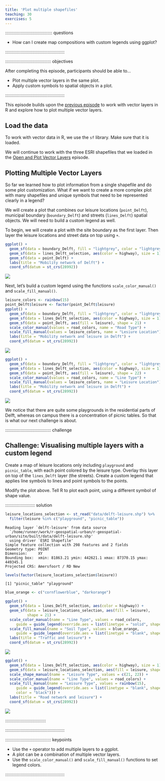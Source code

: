 ```yaml
---
title: 'Plot multiple shapefiles'
teaching: 30
exercises: 5
---
```




:::::::::::::::::::::::::::::::::::::: questions 

- How can I create map compositions with custom legends using ggplot?

::::::::::::::::::::::::::::::::::::::::::::::::

::::::::::::::::::::::::::::::::::::: objectives

After completing this episode, participants should be able to…

- Plot multiple vector layers in the same plot.
- Apply custom symbols to spatial objects in a plot.

::::::::::::::::::::::::::::::::::::::::::::::::

This episode builds upon the [previous episode](../episodes/10-explore-and-plot-by-vector-layer-attributes.Rmd) to work with vector layers in R and explore how to plot multiple vector layers.


## Load the data

To work with vector data in R, we use the `sf` library. Make sure that it is loaded.

We will continue to work with the three ESRI shapefiles that we loaded in the [Open and Plot Vector Layers](../episodes/09-open-and-plot-vector-layers.Rmd) episode.



## Plotting Multiple Vector Layers

So far we learned how to plot information from a single shapefile and do some plot customization. What if we want to create a more complex plot with many shapefiles and unique symbols that need to be represented clearly in a legend?

We will create a plot that combines our leisure locations (`point_Delft`), municipal boundary (`boundary_Delft`) and streets (`lines_Delft`) spatial objects. We will need to build a custom legend as well.

To begin, we will create a plot with the site boundary as the first layer. Then layer the leisure locations and street data on top using `+`.


```r
ggplot() + 
  geom_sf(data = boundary_Delft, fill = "lightgrey", color = "lightgrey") +
  geom_sf(data = lines_Delft_selection, aes(color = highway), size = 1) +
  geom_sf(data = point_Delft) +
  labs(title = "Mobility network of Delft") + 
  coord_sf(datum = st_crs(28992))
```

<img src="fig/11-plot-multiple-shape-files-rendered-unnamed-chunk-1-1.png" style="display: block; margin: auto;" />

Next, let’s build a custom legend using the functions `scale_color_manual()` and `scale_fill_manual()`.


```r
leisure_colors <- rainbow(15)
point_Delft$leisure <- factor(point_Delft$leisure)
ggplot() + 
  geom_sf(data = boundary_Delft, fill = "lightgrey", color = "lightgrey") +
  geom_sf(data = lines_Delft_selection, aes(color = highway), size = 1) + 
  geom_sf(data = point_Delft, aes(fill = leisure), shape = 21) +
  scale_color_manual(values = road_colors, name = "Road Type") + 
  scale_fill_manual(values = leisure_colors, name = "Lesiure Location") + 
  labs(title = "Mobility network and leisure in Delft") + 
  coord_sf(datum = st_crs(28992))
```

<img src="fig/11-plot-multiple-shape-files-rendered-unnamed-chunk-2-1.png" style="display: block; margin: auto;" />


```r
ggplot() +
  geom_sf(data = boundary_Delft, fill = "lightgrey", color = "lightgrey") +
  geom_sf(data = lines_Delft_selection, aes(color = highway), size = 1) +
  geom_sf(data = point_Delft, aes(fill = leisure), shape = 22) +
  scale_color_manual(values = road_colors, name = "Line Type") +
  scale_fill_manual(values = leisure_colors, name = "Leisure Location") +
  labs(title = "Mobility network and leisure in Delft") + 
  coord_sf(datum = st_crs(28992))
```

<img src="fig/11-plot-multiple-shape-files-rendered-unnamed-chunk-3-1.png" style="display: block; margin: auto;" />

We notice that there are quite some playgrounds in the residential parts of Delft, whereas on campus there is a concentration of picnic tables. So that is what our next challenge is about.


::::::::::::::::::::::::::::::::::::: challenge 

## Challenge: Visualising multiple layers with a custom legend

Create a map of leisure locations only including `playground` and `picnic_table`, with each point colored by the leisure type. Overlay this layer on top of the `lines_Delft` layer (the streets). Create a custom legend that applies line symbols to lines and point symbols to the points.

Modify the plot above. Tell R to plot each point, using a different symbol of shape value.

:::::::::::::::::::::::: solution 


```r
leisure_locations_selection <- st_read("data/delft-leisure.shp") %>% 
  filter(leisure %in% c("playground", "picnic_table"))
```

```{.output}
Reading layer `delft-leisure' from data source 
  `/home/runner/work/r-geospatial-urban/r-geospatial-urban/site/built/data/delft-leisure.shp' 
  using driver `ESRI Shapefile'
Simple feature collection with 298 features and 2 fields
Geometry type: POINT
Dimension:     XY
Bounding box:  xmin: 81863.21 ymin: 442621.1 xmax: 87370.15 ymax: 449345.1
Projected CRS: Amersfoort / RD New
```


```r
levels(factor(leisure_locations_selection$leisure))
```

```{.output}
[1] "picnic_table" "playground"  
```


```r
blue_orange <- c("cornflowerblue", "darkorange")
```


```r
ggplot() + 
  geom_sf(data = lines_Delft_selection, aes(color = highway)) + 
  geom_sf(data = leisure_locations_selection, aes(fill = leisure), 
          shape = 21) + 
  scale_color_manual(name = "Line Type", values = road_colors,
     guide = guide_legend(override.aes = list(linetype = "solid", shape = NA))) + 
  scale_fill_manual(name = "Soil Type", values = blue_orange,
     guide = guide_legend(override.aes = list(linetype = "blank", shape = 21, colour = NA))) + 
  labs(title = "Traffic and leisure") + 
  coord_sf(datum = st_crs(28992))
```

<img src="fig/11-plot-multiple-shape-files-rendered-unnamed-chunk-7-1.png" style="display: block; margin: auto;" />


```r
ggplot() + 
  geom_sf(data = lines_Delft_selection, aes(color = highway), size = 1) + 
  geom_sf(data = leisure_locations_selection, aes(fill = leisure, shape = leisure), size = 2) + 
  scale_shape_manual(name = "Leisure Type", values = c(21, 22)) +
  scale_color_manual(name = "Line Type", values = road_colors) + 
  scale_fill_manual(name = "Leisure Type", values = rainbow(15),
     guide = guide_legend(override.aes = list(linetype = "blank", shape = c(21, 22),
     color = "black"))) + 
  labs(title = "Road network and leisure") + 
  coord_sf(datum = st_crs(28992))
```

<img src="fig/11-plot-multiple-shape-files-rendered-unnamed-chunk-8-1.png" style="display: block; margin: auto;" />

:::::::::::::::::::::::::::::::::

::::::::::::::::::::::::::::::::::::::::::::::::


::::::::::::::::::::::::::::::::::::: keypoints 

- Use the `+` operator to add multiple layers to a ggplot.
- A plot can be a combination of multiple vector layers.
- Use the `scale_color_manual()` and `scale_fill_manual()` functions to set legend colors.

::::::::::::::::::::::::::::::::::::::::::::::::

